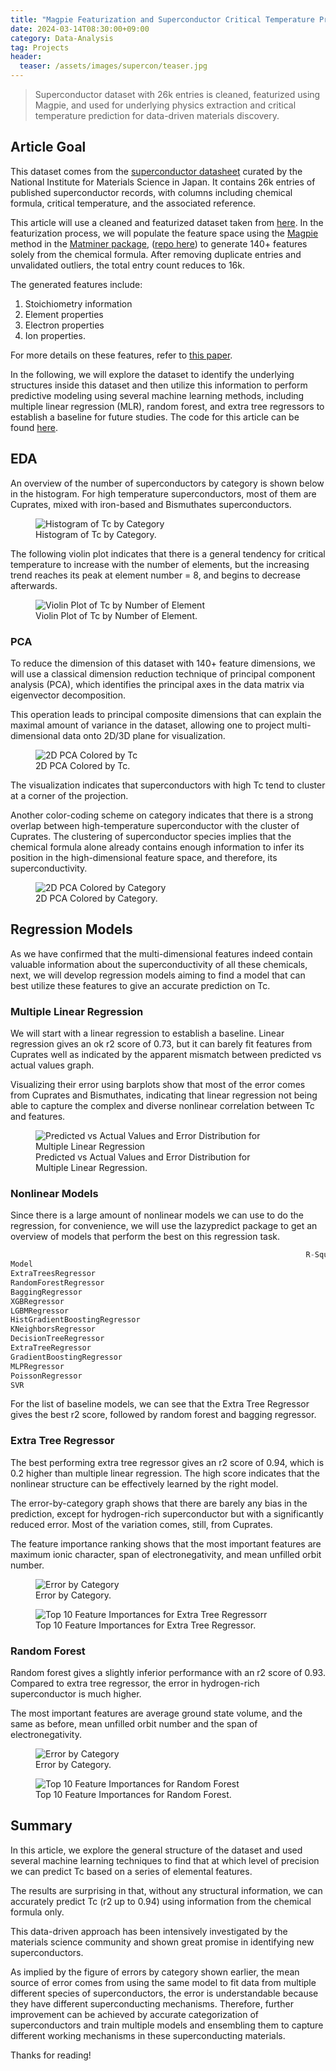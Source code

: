 ```yaml
---
title: "Magpie Featurization and Superconductor Critical Temperature Prediction Using Tree-based Models"
date: 2024-03-14T08:30:00+09:00
category: Data-Analysis
tag: Projects
header:
  teaser: /assets/images/supercon/teaser.jpg
---
```


> Superconductor dataset with 26k entries is cleaned, featurized using Magpie, and used for underlying physics extraction and critical temperature prediction for data-driven materials discovery.

## Article Goal

This dataset comes from the [superconductor datasheet](https://mdr.nims.go.jp/collections/5712mb227) curated by the National Institute for Materials Science in Japan. It contains 26k entries of published superconductor records, with columns including chemical formula, critical temperature, and the associated reference.

This article will use a cleaned and featurized dataset taken from [here](https://www.kaggle.com/code/chaozhuang/formula-featurization-w-matminer). In the featurization process, we will populate the feature space using the [Magpie](https://www.nature.com/articles/npjcompumats201628) method in the [Matminer package](https://www.sciencedirect.com/science/article/pii/S0927025618303252), ([repo here](https://github.com/hackingmaterials/matminer)) to generate 140+ features solely from the chemical formula. After removing duplicate entries and unvalidated outliers, the total entry count reduces to 16k.

The generated features include:

1. Stoichiometry information
2. Element properties
3. Electron properties
4. Ion properties.

For more details on these features, refer to [this paper](https://www.nature.com/articles/npjcompumats201628).

In the following, we will explore the dataset to identify the underlying structures inside this dataset and then utilize this information to perform predictive modeling using several machine learning methods, including multiple linear regression (MLR), random forest, and extra tree regressors to establish a baseline for future studies. The code for this article can be found [here](https://www.kaggle.com/code/chaozhuang/critical-temperature-pred-eda-random-forest).

## EDA

An overview of the number of superconductors by category is shown below in the histogram. For high temperature superconductors, most of them are Cuprates, mixed with iron-based and Bismuthates superconductors.

<figure style="width: 100%" class="align-center">
  <img src="/assets/images/supercon/fig1.png" alt="Histogram of Tc by Category">
  <figcaption>Histogram of Tc by Category.</figcaption>
</figure>

The following violin plot indicates that there is a general tendency for critical temperature to increase with the number of elements, but the increasing trend reaches its peak at element number = 8, and begins to decrease afterwards.

<figure style="width: 100%" class="align-center">
  <img src="/assets/images/supercon/fig2.png" alt="Violin Plot of Tc by Number of Element">
  <figcaption>Violin Plot of Tc by Number of Element.</figcaption>
</figure>

### PCA

To reduce the dimension of this dataset with 140+ feature dimensions, we will use a classical dimension reduction technique of principal component analysis (PCA), which identifies the principal axes in the data matrix via eigenvector decomposition.

This operation leads to principal composite dimensions that can explain the maximal amount of variance in the dataset, allowing one to project multi-dimensional data onto 2D/3D plane for visualization.

<figure style="width: 100%" class="align-center">
  <img src="/assets/images/supercon/fig3.png" alt="2D PCA Colored by Tc">
  <figcaption>2D PCA Colored by Tc.</figcaption>
</figure>

The visualization indicates that superconductors with high Tc tend to cluster at a corner of the projection.

Another color-coding scheme on category indicates that there is a strong overlap between high-temperature superconductor with the cluster of Cuprates. The clustering of superconductor species implies that the chemical formula alone already contains enough information to infer its position in the high-dimensional feature space, and therefore, its superconductivity.

<figure style="width: 100%" class="align-center">
  <img src="/assets/images/supercon/fig4.png" alt="2D PCA Colored by Category">
  <figcaption>2D PCA Colored by Category.</figcaption>
</figure>

## Regression Models

As we have confirmed that the multi-dimensional features indeed contain valuable information about the superconductivity of all these chemicals, next, we will develop regression models aiming to find a model that can best utilize these features to give an accurate prediction on Tc.

### Multiple Linear Regression

We will start with a linear regression to establish a baseline. Linear regression gives an ok r2 score of 0.73, but it can barely fit features from Cuprates well as indicated by the apparent mismatch between predicted vs actual values graph.

Visualizing their error using barplots show that most of the error comes from Cuprates and Bismuthates, indicating that linear regression not being able to capture the complex and diverse nonlinear correlation between Tc and features.

<figure style="width: 75%" class="align-center">
  <img src="/assets/images/supercon/fig5.png" alt="Predicted vs Actual Values and Error Distribution for Multiple Linear Regression">
  <figcaption>Predicted vs Actual Values and Error Distribution for Multiple Linear Regression.</figcaption>
</figure>

### Nonlinear Models

Since there is a large amount of nonlinear models we can use to do the regression, for convenience, we will use the lazypredict package to get an overview of models that perform the best on this regression task.

```python
                                                                  R-Squared
Model                                                                         
ExtraTreesRegressor                                                    0.94   
RandomForestRegressor                                                  0.93   
BaggingRegressor                                                       0.92   
XGBRegressor                                                           0.92   
LGBMRegressor                                                          0.91   
HistGradientBoostingRegressor                                          0.90   
KNeighborsRegressor                                                    0.89   
DecisionTreeRegressor                                                  0.87   
ExtraTreeRegressor                                                     0.86   
GradientBoostingRegressor                                              0.85   
MLPRegressor                                                           0.84   
PoissonRegressor                                                       0.77   
SVR                                                                    0.77   
```

For the list of baseline models, we can see that the Extra Tree Regressor gives the best r2 score, followed by random forest and bagging regressor.

### Extra Tree Regressor

The best performing extra tree regressor gives an r2 score of 0.94, which is 0.2 higher than multiple linear regression. The high score indicates that the nonlinear structure can be effectively learned by the right model.

The error-by-category graph shows that there are barely any bias in the prediction, except for hydrogen-rich superconductor but with a significantly reduced error. Most of the variation comes, still, from Cuprates.

The feature importance ranking shows that the most important features are maximum ionic character, span of electronegativity, and mean unfilled orbit number.

<figure style="width: 75%" class="align-center">
  <img src="/assets/images/supercon/fig6.png" alt="Error by Category">
  <figcaption>Error by Category.</figcaption>
</figure>

<figure style="width: 75%" class="align-center">
  <img src="/assets/images/supercon/fig7.png" alt="Top 10 Feature Importances for Extra Tree Regressorr">
  <figcaption>Top 10 Feature Importances for Extra Tree Regressor.</figcaption>
</figure>

### Random Forest

Random forest gives a slightly inferior performance with an r2 score of 0.93. Compared to extra tree regressor, the error in hydrogen-rich superconductor is much higher.

The most important features are average ground state volume, and the same as before, mean unfilled orbit number and the span of electronegativity.

<figure style="width: 75%" class="align-center">
  <img src="/assets/images/supercon/fig8.png" alt="Error by Category">
  <figcaption>Error by Category.</figcaption>
</figure>

<figure style="width: 75%" class="align-center">
  <img src="/assets/images/supercon/fig9.png" alt="Top 10 Feature Importances for Random Forest">
  <figcaption>Top 10 Feature Importances for Random Forest.</figcaption>
</figure>

## Summary

In this article, we explore the general structure of the dataset and used several machine learning techniques to find that at which level of precision we can predict Tc based on a series of elemental features.

The results are surprising in that, without any structural information, we can accurately predict Tc (r2 up to 0.94) using information from the chemical formula only.

This data-driven approach has been intensively investigated by the materials science community and shown great promise in identifying new superconductors.

As implied by the figure of errors by category shown earlier, the mean source of error comes from using the same model to fit data from multiple different species of superconductors, the error is understandable because they have different superconducting mechanisms. Therefore, further improvement can be achieved by accurate categorization of superconductors and train multiple models and ensembling them to capture different working mechanisms in these superconducting materials.

Thanks for reading!

